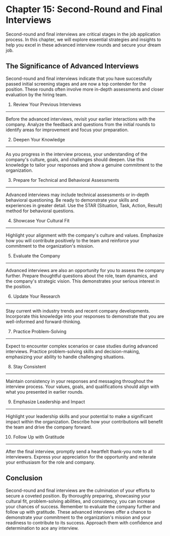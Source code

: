 Chapter 15: Second-Round and Final Interviews
=============================================

Second-round and final interviews are critical stages in the job application process. In this chapter, we will explore essential strategies and insights to help you excel in these advanced interview rounds and secure your dream job.

The Significance of Advanced Interviews
---------------------------------------

Second-round and final interviews indicate that you have successfully passed initial screening stages and are now a top contender for the position. These rounds often involve more in-depth assessments and closer evaluation by the hiring team.

1. Review Your Previous Interviews
----------------------------------

Before the advanced interviews, revisit your earlier interactions with the company. Analyze the feedback and questions from the initial rounds to identify areas for improvement and focus your preparation.

2. Deepen Your Knowledge
------------------------

As you progress in the interview process, your understanding of the company's culture, goals, and challenges should deepen. Use this knowledge to tailor your responses and show a genuine commitment to the organization.

3. Prepare for Technical and Behavioral Assessments
---------------------------------------------------

Advanced interviews may include technical assessments or in-depth behavioral questioning. Be ready to demonstrate your skills and experiences in greater detail. Use the STAR (Situation, Task, Action, Result) method for behavioral questions.

4. Showcase Your Cultural Fit
-----------------------------

Highlight your alignment with the company's culture and values. Emphasize how you will contribute positively to the team and reinforce your commitment to the organization's mission.

5. Evaluate the Company
-----------------------

Advanced interviews are also an opportunity for you to assess the company further. Prepare thoughtful questions about the role, team dynamics, and the company's strategic vision. This demonstrates your serious interest in the position.

6. Update Your Research
-----------------------

Stay current with industry trends and recent company developments. Incorporate this knowledge into your responses to demonstrate that you are well-informed and forward-thinking.

7. Practice Problem-Solving
---------------------------

Expect to encounter complex scenarios or case studies during advanced interviews. Practice problem-solving skills and decision-making, emphasizing your ability to handle challenging situations.

8. Stay Consistent
------------------

Maintain consistency in your responses and messaging throughout the interview process. Your values, goals, and qualifications should align with what you presented in earlier rounds.

9. Emphasize Leadership and Impact
----------------------------------

Highlight your leadership skills and your potential to make a significant impact within the organization. Describe how your contributions will benefit the team and drive the company forward.

10. Follow Up with Gratitude
----------------------------

After the final interview, promptly send a heartfelt thank-you note to all interviewers. Express your appreciation for the opportunity and reiterate your enthusiasm for the role and company.

Conclusion
----------

Second-round and final interviews are the culmination of your efforts to secure a coveted position. By thoroughly preparing, showcasing your cultural fit, problem-solving abilities, and consistency, you can increase your chances of success. Remember to evaluate the company further and follow up with gratitude. These advanced interviews offer a chance to demonstrate your commitment to the organization's mission and your readiness to contribute to its success. Approach them with confidence and determination to ace any interview.
